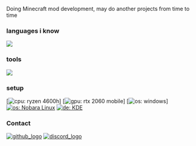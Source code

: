 Doing Minecraft mod development, may do another projects from time to time

### languages i know

<a href="https://github.com/tandpfun/skill-icons">
    <img src="https://skillicons.dev/icons?i=java,py,c">
</a>

### tools

<a href="https://github.com/tandpfun/skill-icons">
    <img src="https://skillicons.dev/icons?i=idea,gradle,discord,git,github,vscode,nginx">
</a>

### setup

[![cpu: ryzen 4600h](https://img.shields.io/badge/Ryzen%204600h-ed1c24?logo=amd&style=for-the-badge&logoColor=white)]
[![gpu: rtx 2060 mobile](https://img.shields.io/badge/RTX%202060%20Mobile-76b900?logo=nvidia&style=for-the-badge&logoColor=white)]
[![os: windows](https://img.shields.io/badge/windows-black?logo=windows&style=for-the-badge)]
[![os: Nobara Linux](https://img.shields.io/badge/Nobara-5277C3?logo=Fedora&style=for-the-badge&logoColor=7EBAE4)](https://nobaraproject.org/)
[![de: KDE](https://img.shields.io/badge/KDE-1c71d8?logo=KDE&style=for-the-badge&logoColor=f6f5f4)](https://kde.org)

### Contact

[![github_logo](https://icongr.am/material/github.svg)](https://github.com/An12854)
[![discord_logo](https://icongr.am/material/discord.svg)](an12854)
